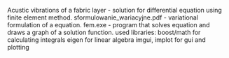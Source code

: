 Acustic vibrations of a fabric layer - solution for differential equation using finite element method.
sformulowanie_wariacyjne.pdf - variational formulation of a equation.
fem.exe - program that solves equation and draws a graph of a solution function.
used libraries:
boost/math for calculating integrals
eigen for linear algebra
imgui, implot for gui and plotting




